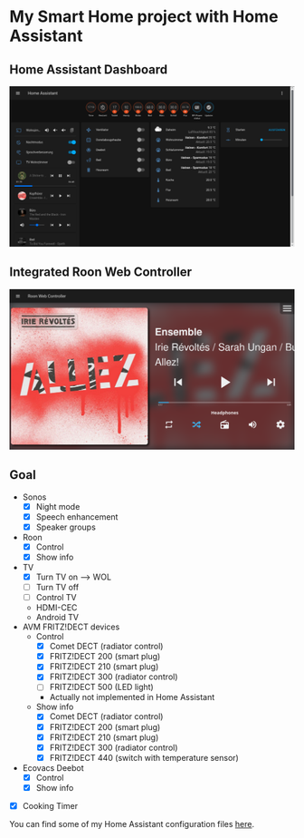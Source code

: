 # My Smart Home project with Home Assistant

## Home Assistant Dashboard
![Home Assistant Dashboard](../images/home-assistant-dashboard.png)

## Integrated Roon Web Controller
![Integrated Roon Web Controller](../images/home-assistant-roon-web-controller.png)

## Goal

* Sonos
  - [x] Night mode
  - [x] Speech enhancement
  - [x] Speaker groups
* Roon
  - [x] Control
  - [x] Show info
* TV
  - [x] Turn TV on --> WOL
  - [ ] Turn TV off
  - [ ] Control TV
  - HDMI-CEC
  - Android TV
* AVM FRITZ!DECT devices
  * Control
    - [x] Comet DECT (radiator control)
    - [x] FRITZ!DECT 200 (smart plug)
    - [x] FRITZ!DECT 210 (smart plug)
    - [x] FRITZ!DECT 300 (radiator control)
    - [ ] FRITZ!DECT 500 (LED light)
    - Actually not implemented in Home Assistant
  * Show info
    - [x] Comet DECT (radiator control)
    - [x] FRITZ!DECT 200 (smart plug)
    - [x] FRITZ!DECT 210 (smart plug)
    - [x] FRITZ!DECT 300 (radiator control)
    - [x] FRITZ!DECT 440 (switch with temperature sensor)
* Ecovacs Deebot
  - [x] Control
  - [x] Show info
- [x] Cooking Timer

You can find some of my Home Assistant configuration files [here](https://github.com/florib779/homeassistant-config).
